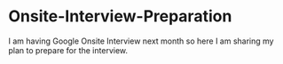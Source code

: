 # Onsite-Interview-Preparation
I am having Google Onsite Interview next month so here I am sharing my plan to prepare for the interview.
